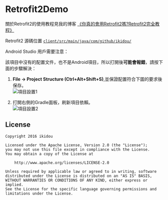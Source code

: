 # Retrofit2Demo

關於Retrofit2的使用教程見我的博客 [《你真的會用Retrofit2嗎?Retrofit2完全教程》](http://www.jianshu.com/p/308f3c54abdd)

Retrofit2 源碼位置 [`client/src/main/java/com/github/ikidou/`](https://github.com/ikidou/Retrofit2Demo/tree/master/client/src/main/java/com/github/ikidou)

Android Studio 用戶需要注意：

該項目中沒有的配置文件，也不是Android項目，所以打開後**可能會報錯**，請按下面的步驟解決：

1. **File -> Project Structure (Ctrl+Alt+Shift+S)**,並保證配置符合下圖的要求後保存。  
![項目設置1](jdk_setting.png)

2. 打開右側的Gradle面板，刷新項目依賴。  
![項目設置2](gradle_setting.png)

License
-------
    Copyright 2016 ikidou

    Licensed under the Apache License, Version 2.0 (the "License");
    you may not use this file except in compliance with the License.
    You may obtain a copy of the License at

        http://www.apache.org/licenses/LICENSE-2.0

    Unless required by applicable law or agreed to in writing, software
    distributed under the License is distributed on an "AS IS" BASIS,
    WITHOUT WARRANTIES OR CONDITIONS OF ANY KIND, either express or implied.
    See the License for the specific language governing permissions and
    limitations under the License.
